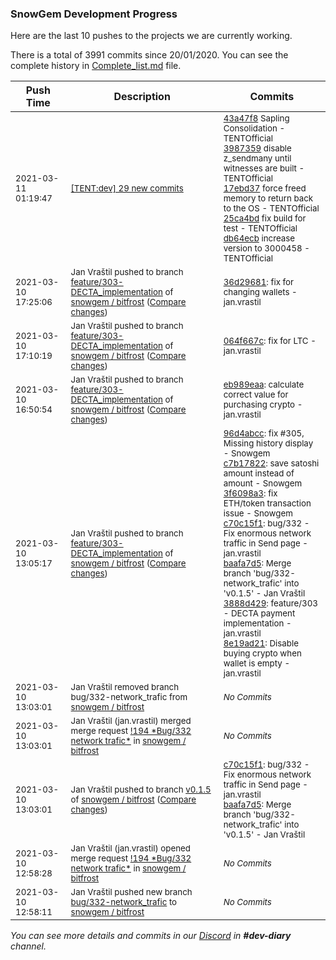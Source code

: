 
### SnowGem Development Progress

Here are the last 10 pushes to the projects we are currently working.

There is a total of 3991 commits since 20/01/2020. You can see the complete history in
 [Complete_list.md](Complete_list.md) file.

| Push Time | Description | Commits |
| --- | --- | --- |
| <sub>2021-03-11 01:19:47</sub> | <sub>[[TENT:dev] 29 new commits](https://github.com/TENTOfficial/TENT/compare/7b0c80edd352...2061d4b32d1b)</sub> | <sub>[43a47f8](https://github.com/TENTOfficial/TENT/commit/43a47f8c65e18f033b69afdf8e7945bf24c99321) Sapling Consolidation - TENTOfficial<br>[3987359](https://github.com/TENTOfficial/TENT/commit/3987359273bef1b150cf98d30988139aea1cac35) disable z_sendmany until witnesses are built - TENTOfficial<br>[17ebd37](https://github.com/TENTOfficial/TENT/commit/17ebd37373da67594aadb82855760f017ef9d98a) force freed memory to return back to the OS - TENTOfficial<br>[25ca4bd](https://github.com/TENTOfficial/TENT/commit/25ca4bd71d8baad1e37b5c394ba8f0792b808228) fix build for test - TENTOfficial<br>[db64ecb](https://github.com/TENTOfficial/TENT/commit/db64ecba1c80f1cef0628b4eb2abcca03f829b58) increase version to 3000458 - TENTOfficial</sub> |
| <sub>2021-03-10 17:25:06</sub> | <sub>Jan Vraštil pushed to branch [feature/303\-DECTA\_implementation](https://gitlab.com/snowgem/bitfrost/commits/feature/303-DECTA_implementation) of [snowgem / bitfrost](https://gitlab.com/snowgem/bitfrost) ([Compare changes](https://gitlab.com/snowgem/bitfrost/compare/064f667cee2a015e7be7786d6a6944f44bd07b6f...36d29681ed9a7cfb5325f610824d49209de4f35e))</sub> | <sub>[36d29681](https://gitlab.com/snowgem/bitfrost/-/commit/36d29681ed9a7cfb5325f610824d49209de4f35e): fix for changing wallets - jan.vrastil</sub> |
| <sub>2021-03-10 17:10:19</sub> | <sub>Jan Vraštil pushed to branch [feature/303\-DECTA\_implementation](https://gitlab.com/snowgem/bitfrost/commits/feature/303-DECTA_implementation) of [snowgem / bitfrost](https://gitlab.com/snowgem/bitfrost) ([Compare changes](https://gitlab.com/snowgem/bitfrost/compare/eb989eaac300495b93aff2a315e513dd27c3e0fe...064f667cee2a015e7be7786d6a6944f44bd07b6f))</sub> | <sub>[064f667c](https://gitlab.com/snowgem/bitfrost/-/commit/064f667cee2a015e7be7786d6a6944f44bd07b6f): fix for LTC - jan.vrastil</sub> |
| <sub>2021-03-10 16:50:54</sub> | <sub>Jan Vraštil pushed to branch [feature/303\-DECTA\_implementation](https://gitlab.com/snowgem/bitfrost/commits/feature/303-DECTA_implementation) of [snowgem / bitfrost](https://gitlab.com/snowgem/bitfrost) ([Compare changes](https://gitlab.com/snowgem/bitfrost/compare/8e19ad21cc25f6bf5a2bb5ff71ca0c22a91f69b9...eb989eaac300495b93aff2a315e513dd27c3e0fe))</sub> | <sub>[eb989eaa](https://gitlab.com/snowgem/bitfrost/-/commit/eb989eaac300495b93aff2a315e513dd27c3e0fe): calculate correct value for purchasing crypto - jan.vrastil</sub> |
| <sub>2021-03-10 13:05:17</sub> | <sub>Jan Vraštil pushed to branch [feature/303\-DECTA\_implementation](https://gitlab.com/snowgem/bitfrost/commits/feature/303-DECTA_implementation) of [snowgem / bitfrost](https://gitlab.com/snowgem/bitfrost) ([Compare changes](https://gitlab.com/snowgem/bitfrost/compare/e66266a44d8ac2c2390d9d6ef6e761e766fe7836...8e19ad21cc25f6bf5a2bb5ff71ca0c22a91f69b9))</sub> | <sub>[96d4abcc](https://gitlab.com/snowgem/bitfrost/-/commit/96d4abcc3a27c833fb4a7b604f401cf6ce5ce6a5): fix #305, Missing history display - Snowgem<br>[c7b17822](https://gitlab.com/snowgem/bitfrost/-/commit/c7b17822d7c36e56515554000102910bb9c22281): save satoshi amount instead of amount - Snowgem<br>[3f6098a3](https://gitlab.com/snowgem/bitfrost/-/commit/3f6098a325d8e31d4a925d4b08fc1ee568852896): fix ETH/token transaction issue - Snowgem<br>[c70c15f1](https://gitlab.com/snowgem/bitfrost/-/commit/c70c15f1185b08f2e6e74eb8084ea5b23ccb9231): bug/332 - Fix enormous network traffic in Send page - jan.vrastil<br>[baafa7d5](https://gitlab.com/snowgem/bitfrost/-/commit/baafa7d509e1339fcf97f695e9af367098a1371e): Merge branch 'bug/332-network_trafic' into 'v0.1.5' - Jan Vraštil<br>[3888d429](https://gitlab.com/snowgem/bitfrost/-/commit/3888d429b407e9a4f1d882be4e7bc34ca5b7b401): feature/303 - DECTA payment implementation - jan.vrastil<br>[8e19ad21](https://gitlab.com/snowgem/bitfrost/-/commit/8e19ad21cc25f6bf5a2bb5ff71ca0c22a91f69b9): Disable buying crypto when wallet is empty - jan.vrastil</sub> |
| <sub>2021-03-10 13:03:01</sub> | <sub>Jan Vraštil removed branch bug/332-network_trafic from [snowgem / bitfrost](https://gitlab.com/snowgem/bitfrost)</sub> | <sub>_No Commits_</sub> |
| <sub>2021-03-10 13:03:01</sub> | <sub>Jan Vraštil (jan.vrastil) merged merge request [\!194 \*Bug/332 network trafic\*](https://gitlab.com/snowgem/bitfrost/-/merge_requests/194) in [snowgem / bitfrost](https://gitlab.com/snowgem/bitfrost)</sub> | <sub>_No Commits_</sub> |
| <sub>2021-03-10 13:03:01</sub> | <sub>Jan Vraštil pushed to branch [v0\.1\.5](https://gitlab.com/snowgem/bitfrost/commits/v0.1.5) of [snowgem / bitfrost](https://gitlab.com/snowgem/bitfrost) ([Compare changes](https://gitlab.com/snowgem/bitfrost/compare/3f6098a325d8e31d4a925d4b08fc1ee568852896...baafa7d509e1339fcf97f695e9af367098a1371e))</sub> | <sub>[c70c15f1](https://gitlab.com/snowgem/bitfrost/-/commit/c70c15f1185b08f2e6e74eb8084ea5b23ccb9231): bug/332 - Fix enormous network traffic in Send page - jan.vrastil<br>[baafa7d5](https://gitlab.com/snowgem/bitfrost/-/commit/baafa7d509e1339fcf97f695e9af367098a1371e): Merge branch 'bug/332-network_trafic' into 'v0.1.5' - Jan Vraštil</sub> |
| <sub>2021-03-10 12:58:28</sub> | <sub>Jan Vraštil (jan.vrastil) opened merge request [\!194 \*Bug/332 network trafic\*](https://gitlab.com/snowgem/bitfrost/-/merge_requests/194) in [snowgem / bitfrost](https://gitlab.com/snowgem/bitfrost)</sub> | <sub>_No Commits_</sub> |
| <sub>2021-03-10 12:58:11</sub> | <sub>Jan Vraštil pushed new branch [bug/332\-network\_trafic](https://gitlab.com/snowgem/bitfrost/commits/bug/332-network_trafic) to [snowgem / bitfrost](https://gitlab.com/snowgem/bitfrost)</sub> | <sub>_No Commits_</sub> |

_You can see more details and commits in our [Discord](https://discord.gg/zumGnbg) in **#dev-diary** channel._
